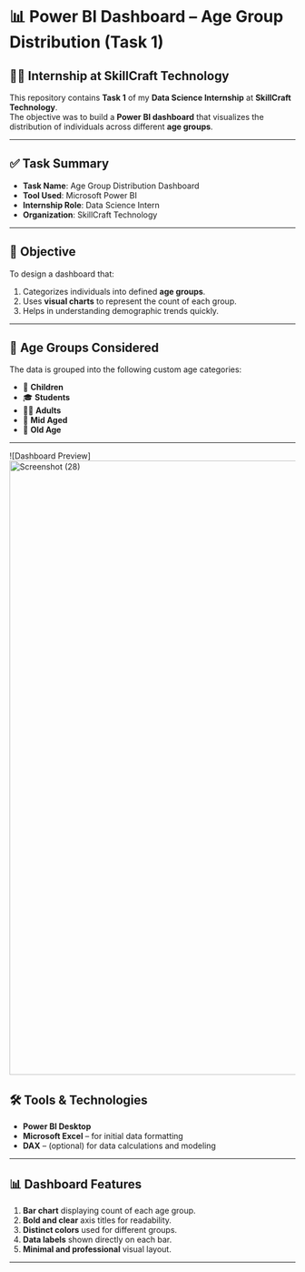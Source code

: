 # 📊 Power BI Dashboard – Age Group Distribution (Task 1)

## 👩‍💻 Internship at SkillCraft Technology

This repository contains **Task 1** of my **Data Science Internship** at **SkillCraft Technology**.  
The objective was to build a **Power BI dashboard** that visualizes the distribution of individuals across different **age groups**.

---

## ✅ Task Summary

- **Task Name**: Age Group Distribution Dashboard  
- **Tool Used**: Microsoft Power BI    
- **Internship Role**: Data Science Intern  
- **Organization**: SkillCraft Technology

---
## 🎯 Objective

To design a dashboard that:
1. Categorizes individuals into defined **age groups**.
2. Uses **visual charts** to represent the count of each group.
3. Helps in understanding demographic trends quickly.

---
## 👥 Age Groups Considered

The data is grouped into the following custom age categories:

- 👶 **Children**
- 🎓 **Students**
- 🧑‍💼 **Adults**
- 🧓 **Mid Aged**
- 👴 **Old Age**

---
![Dashboard Preview]
<img width="1920" height="1080" alt="Screenshot (28)" src="https://github.com/user-attachments/assets/9cb594a0-ef91-4183-89bb-1d223c663ba1" />

## 🛠 Tools & Technologies

- **Power BI Desktop**
- **Microsoft Excel** – for initial data formatting
- **DAX** – (optional) for data calculations and modeling

---
## 📊 Dashboard Features

1. **Bar chart** displaying count of each age group.
2. **Bold and clear** axis titles for readability.
3. **Distinct colors** used for different groups.
4. **Data labels** shown directly on each bar.
5. **Minimal and professional** visual layout.

---

